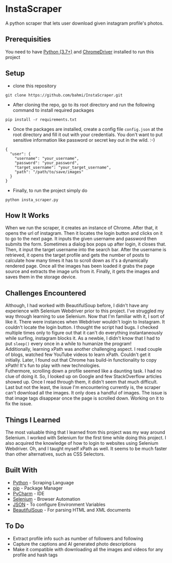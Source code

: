 # InstaScraper
A python scraper that lets user download given instagram profile's photos. 

## Prerequisities
You need to have [Python (3.7+)](https://www.python.org/downloads/) and [ChromeDriver](https://chromedriver.chromium.org/) 
installed to run this project

## Setup
- clone this repository
```
git clone https://github.com/bahmi/InstaScraper.git
```
-  After cloning the repo, go to its root directory and run the following command to install required packages
```
pip install -r requirements.txt
```
- Once the packages are installed, create a config file `config.json` at the root directory and fill it out with your 
credentials. You don't want to put sensitive information like password or secret key out in the wild. :-)
```
{
  "user": {
    "username": "your_username",
    "password": "your_password",
    "target_username": "your_target_username",
    "path": "/path/to/save/images"
  }
}
```
- Finally, to run the project simply do 
```
python insta_scraper.py
```

## How It Works
When we run the scraper, it creates an instance of Chrome. After that, it opens the url of instagram. Then it locates 
the login button and clicks on it to go to the next page. It inputs the given username and password then submits the form.
Sometimes a dialog box pops up after login, it closes that. Then, it input the target username into the search bar. 
After the username is retrieved, it opens the target profile and gets the number of posts to calculate how many times it 
has to scroll down as it's a dynamically rendered page. Once all the images has been loaded it grabs the page source and extracts
the image urls from it. Finally, it gets the images and saves them in the storage device.  

## Challenges Encountered
Although, I had worked with BeautifulSoup before, I didn't have any experience with Selenium Webdriver prior to this project. 
I've struggled my way through learning to use Selenium. Now that I'm familiar with it, I sort of like it. 
There were instances when Webdriver wouldn't login to Instagram. It couldn't locate the login button. I thought 
the script had bugs. I checked multiple times only to figure out that it can't do everything instantaneously while 
surfing, instagram blocks it. As a newbie, I didn't know that I had to put `sleep()` every once in a while to humanize the program!  
Additionally, learning xPath was another challenging aspect. I read couple of blogs, watched few YouTube videos to learn xPath. 
Couldn't get it initially. Later, I found out that Chrome has build-in functionality to copy xPath! It's fun to play with new technologies.  
Futhermore, scrolling down a profile seemed like a daunting task. I had no clue of doing it. So, I looked up on Google and 
few StackOverflow articles showed up. Once I read through them, it didn't seem that much difficult.  
Last but not the least, the issue I'm encountering currently is, the scraper can't download all the images. It only does
a handful of images. The issue is that image tags disappear once the page is scrolled down. Working on it to fix the issue. 

## Things I Learned
The most valuable thing that I learned from this project was my way around Selenium. I worked with Selenium for the 
first time while doing this project. I also acquired the knowledge of how to login to websites using Selenium Webdriver. 
Oh, and I taught myself xPath as well. It seems to be much faster than other alternatives, such as CSS Selectors. 

## Built With
- [Python](https://www.python.org/) - Scraping Language
- [pip](https://pypi.org/project/pip/) - Package Manager
- [PyCharm](https://www.jetbrains.com/pycharm/) - IDE
- [Selenium](https://www.seleniumhq.org/) - Browser Automation
- [JSON](https://www.json.org/) - To configure Environment Variables
- [BeautifulSoup](https://pypi.org/project/beautifulsoup4/) - For parsing HTML and XML documents

## To Do
- Extract profile info such as number of followers and following
- Capture the captions and AI generated photo descriptions
- Make it compatible with downloading all the images and videos for any profile and hash tags
